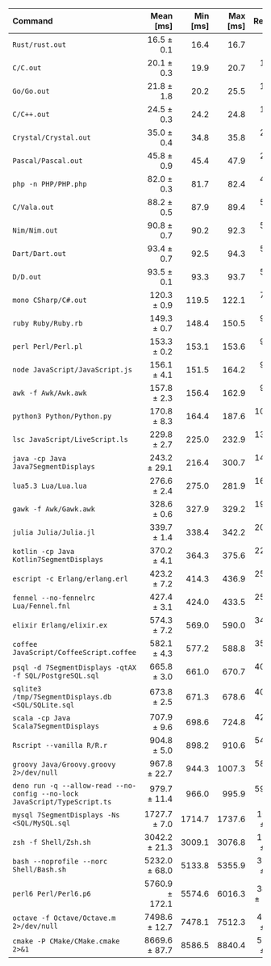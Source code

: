 | Command | Mean [ms] | Min [ms] | Max [ms] | Relative |
|:---|---:|---:|---:|---:|
| `Rust/rust.out` | 16.5 ± 0.1 | 16.4 | 16.7 | 1.00 |
| `C/C.out` | 20.1 ± 0.3 | 19.9 | 20.7 | 1.22 ± 0.02 |
| `Go/Go.out` | 21.8 ± 1.8 | 20.2 | 25.5 | 1.32 ± 0.11 |
| `C/C++.out` | 24.5 ± 0.3 | 24.2 | 24.8 | 1.48 ± 0.02 |
| `Crystal/Crystal.out` | 35.0 ± 0.4 | 34.8 | 35.8 | 2.12 ± 0.03 |
| `Pascal/Pascal.out` | 45.8 ± 0.9 | 45.4 | 47.9 | 2.78 ± 0.06 |
| `php -n PHP/PHP.php` | 82.0 ± 0.3 | 81.7 | 82.4 | 4.97 ± 0.04 |
| `C/Vala.out` | 88.2 ± 0.5 | 87.9 | 89.4 | 5.35 ± 0.05 |
| `Nim/Nim.out` | 90.8 ± 0.7 | 90.2 | 92.3 | 5.50 ± 0.06 |
| `Dart/Dart.out` | 93.4 ± 0.7 | 92.5 | 94.3 | 5.66 ± 0.06 |
| `D/D.out` | 93.5 ± 0.1 | 93.3 | 93.7 | 5.67 ± 0.04 |
| `mono CSharp/C#.out` | 120.3 ± 0.9 | 119.5 | 122.1 | 7.29 ± 0.08 |
| `ruby Ruby/Ruby.rb` | 149.3 ± 0.7 | 148.4 | 150.5 | 9.05 ± 0.08 |
| `perl Perl/Perl.pl` | 153.3 ± 0.2 | 153.1 | 153.6 | 9.29 ± 0.07 |
| `node JavaScript/JavaScript.js` | 156.1 ± 4.1 | 151.5 | 164.2 | 9.46 ± 0.25 |
| `awk -f Awk/Awk.awk` | 157.8 ± 2.3 | 156.4 | 162.9 | 9.57 ± 0.15 |
| `python3 Python/Python.py` | 170.8 ± 8.3 | 164.4 | 187.6 | 10.35 ± 0.51 |
| `lsc JavaScript/LiveScript.ls` | 229.8 ± 2.7 | 225.0 | 232.9 | 13.94 ± 0.19 |
| `java -cp Java Java7SegmentDisplays` | 243.2 ± 29.1 | 216.4 | 300.7 | 14.75 ± 1.77 |
| `lua5.3 Lua/Lua.lua` | 276.6 ± 2.4 | 275.0 | 281.9 | 16.77 ± 0.19 |
| `gawk -f Awk/Gawk.awk` | 328.6 ± 0.6 | 327.9 | 329.2 | 19.92 ± 0.14 |
| `julia Julia/Julia.jl` | 339.7 ± 1.4 | 338.4 | 342.2 | 20.60 ± 0.17 |
| `kotlin -cp Java Kotlin7SegmentDisplays` | 370.2 ± 4.1 | 364.3 | 375.6 | 22.45 ± 0.29 |
| `escript -c Erlang/erlang.erl` | 423.2 ± 7.2 | 414.3 | 436.9 | 25.66 ± 0.47 |
| `fennel --no-fennelrc Lua/Fennel.fnl` | 427.4 ± 3.1 | 424.0 | 433.5 | 25.91 ± 0.26 |
| `elixir Erlang/elixir.ex` | 574.3 ± 7.2 | 569.0 | 590.0 | 34.82 ± 0.50 |
| `coffee JavaScript/CoffeeScript.coffee` | 582.1 ± 4.3 | 577.2 | 588.8 | 35.29 ± 0.36 |
| `psql -d 7SegmentDisplays -qtAX -f SQL/PostgreSQL.sql` | 665.8 ± 3.0 | 661.0 | 670.7 | 40.36 ± 0.33 |
| `sqlite3 /tmp/7SegmentDisplays.db <SQL/SQLite.sql` | 673.8 ± 2.5 | 671.3 | 678.6 | 40.85 ± 0.32 |
| `scala -cp Java Scala7SegmentDisplays` | 707.9 ± 9.6 | 698.6 | 724.8 | 42.92 ± 0.65 |
| `Rscript --vanilla R/R.r` | 904.8 ± 5.0 | 898.2 | 910.6 | 54.86 ± 0.48 |
| `groovy Java/Groovy.groovy 2>/dev/null` | 967.8 ± 22.7 | 944.3 | 1007.3 | 58.68 ± 1.43 |
| `deno run -q --allow-read --no-config --no-lock JavaScript/TypeScript.ts` | 979.7 ± 11.4 | 966.0 | 995.9 | 59.40 ± 0.81 |
| `mysql 7SegmentDisplays -Ns <SQL/MySQL.sql` | 1727.7 ± 7.0 | 1714.7 | 1737.6 | 104.75 ± 0.83 |
| `zsh -f Shell/Zsh.sh` | 3042.2 ± 21.3 | 3009.1 | 3076.8 | 184.44 ± 1.81 |
| `bash --noprofile --norc Shell/Bash.sh` | 5232.0 ± 68.0 | 5133.8 | 5355.9 | 317.20 ± 4.66 |
| `perl6 Perl/Perl6.p6` | 5760.9 ± 172.1 | 5574.6 | 6016.3 | 349.27 ± 10.71 |
| `octave -f Octave/Octave.m 2>/dev/null` | 7498.6 ± 12.7 | 7478.1 | 7512.3 | 454.62 ± 3.22 |
| `cmake -P CMake/CMake.cmake 2>&1` | 8669.6 ± 87.7 | 8586.5 | 8840.4 | 525.61 ± 6.43 |
